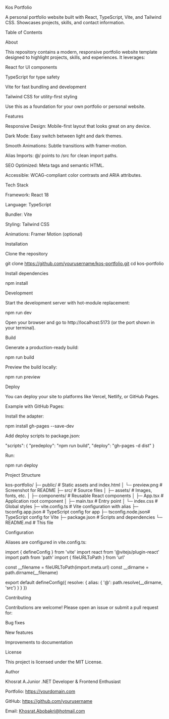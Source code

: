 Kos Portfolio



A personal portfolio website built with React, TypeScript, Vite, and Tailwind CSS. Showcases projects, skills, and contact information.

Table of Contents

About

This repository contains a modern, responsive portfolio website template designed to highlight projects, skills, and experiences. It leverages:

React for UI components

TypeScript for type safety

Vite for fast bundling and development

Tailwind CSS for utility-first styling

Use this as a foundation for your own portfolio or personal website.

Features

Responsive Design: Mobile-first layout that looks great on any device.

Dark Mode: Easy switch between light and dark themes.

Smooth Animations: Subtle transitions with framer-motion.

Alias Imports: @/ points to /src for clean import paths.

SEO Optimized: Meta tags and semantic HTML.

Accessible: WCAG-compliant color contrasts and ARIA attributes.

Tech Stack

Framework: React 18

Language: TypeScript

Bundler: Vite

Styling: Tailwind CSS

Animations: Framer Motion (optional)

Installation

Clone the repository

git clone https://github.com/yourusername/kos-portfolio.git
cd kos-portfolio

Install dependencies

npm install

Development

Start the development server with hot-module replacement:

npm run dev

Open your browser and go to http://localhost:5173 (or the port shown in your terminal).

Build

Generate a production-ready build:

npm run build

Preview the build locally:

npm run preview

Deploy

You can deploy your site to platforms like Vercel, Netlify, or GitHub Pages.

Example with GitHub Pages:

Install the adapter:

npm install gh-pages --save-dev

Add deploy scripts to package.json:

"scripts": {
  "predeploy": "npm run build",
  "deploy": "gh-pages -d dist"
}

Run:

npm run deploy

Project Structure

kos-portfolio/
├─ public/           # Static assets and index.html
│  └─ preview.png    # Screenshot for README
├─ src/              # Source files
│  ├─ assets/        # Images, fonts, etc.
│  ├─ components/    # Reusable React components
│  ├─ App.tsx        # Application root component
│  ├─ main.tsx       # Entry point
│  └─ index.css      # Global styles
├─ vite.config.ts    # Vite configuration with alias
├─ tsconfig.app.json # TypeScript config for app
├─ tsconfig.node.json# TypeScript config for Vite
├─ package.json      # Scripts and dependencies
└─ README.md         # This file

Configuration

Aliases are configured in vite.config.ts:

import { defineConfig } from 'vite'
import react from '@vitejs/plugin-react'
import path from 'path'
import { fileURLToPath } from 'url'

const __filename = fileURLToPath(import.meta.url)
const __dirname = path.dirname(__filename)

export default defineConfig({
  resolve: {
    alias: {
      '@': path.resolve(__dirname, 'src')
    }
  }
})

Contributing

Contributions are welcome! Please open an issue or submit a pull request for:

Bug fixes

New features

Improvements to documentation

License

This project is licensed under the MIT License.

Author

Khosrat A.Junior .NET Developer & Frontend Enthusiast

Portfolio: https://yourdomain.com

GitHub: https://github.com/yourusername

Email: Khosrat.Abobakri@hotmail.com


